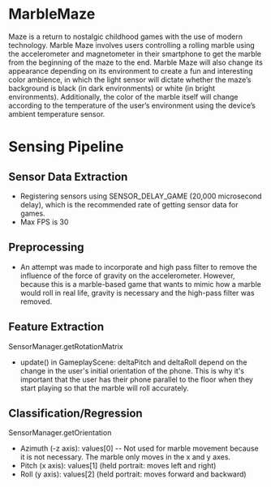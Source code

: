 # MarbleMaze
Maze is a return to nostalgic childhood games with the use of modern technology. Marble Maze involves users controlling a rolling marble 
using the accelerometer and magnetometer in their smartphone to get the marble from the 
beginning of the maze to the end. Marble Maze will also change its appearance depending on 
its environment to create a fun and interesting color ambience, in which the light sensor will 
dictate whether the maze’s background is black (in dark environments) or white (in bright 
environments). Additionally, the color of the marble itself will change according to the 
temperature of the user’s environment using the device’s ambient temperature sensor.

# Sensing Pipeline
## Sensor Data Extraction
- Registering sensors using SENSOR_DELAY_GAME (20,000 microsecond delay), which is the recommended rate of getting sensor data for games.
- Max FPS is 30

## Preprocessing
- An attempt was made to incorporate and high pass filter to remove the influence of the force of gravity on the accelerometer. However, because this is a marble-based game that wants to mimic how a marble would roll in real life, gravity is necessary and the high-pass filter was removed.


## Feature Extraction
SensorManager.getRotationMatrix
- update() in GameplayScene: deltaPitch and deltaRoll depend on the change in the user's initial orientation of the phone. This is why it's important that the user has their phone parallel to the floor when they start playing so that the marble will roll accurately.

## Classification/Regression
SensorManager.getOrientation
- Azimuth (-z axis): values[0] -- Not used for marble movement because it is not necessary. The marble only moves in the x and y axes.
- Pitch (x axis): values[1] (held portrait: moves left and right)
- Roll (y axis): values[2] (held portrait: moves forward and backward)
